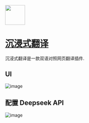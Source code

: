 <img src="https://github.com/deepseek-ai/awesome-deepseek-integration/assets/59196087/9d3f42b8-fcd0-47ab-8b06-1dd0554dd80e" width="64" height="auto" /> 

# [沉浸式翻译](https://immersivetranslate.com/)

沉浸式翻译是一款双语对照网页翻译插件.

## UI

![image](https://github.com/deepseek-ai/awesome-deepseek-integration/assets/59196087/adf0f871-3ea6-4523-b892-57305bbe8de0)


## 配置 Deepseek API

![image](https://github.com/deepseek-ai/awesome-deepseek-integration/assets/59196087/66d84b17-b420-484a-b814-122813491fd9)

